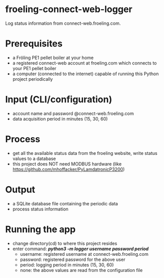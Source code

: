 # froeling-connect-web-logger
Log status information from connect-web.froeling.com.

# Prerequisites
- a Fröling PE1 pellet boiler at your home 
- a registered connect-web account at froeling.com which connects to your PE1 pellet boiler
- a computer (connected to the internet) capable of running this Python project periodically

# Input (CLI/configuration)
- account name and password @connect-web.froeling.com
- data acquisition period in minutes (15, 30, 60)

# Process
- get all the available status data from the froeling website, write status values to a database
- this project does NOT need MODBUS hardware (like https://github.com/mhoffacker/PyLamdatronicP3200)

# Output
- a SQLite database file containing the periodic data
- process status information

# Running the app
- change directory(cd) to where this project resides
- enter command: ***python3 -m logger username password period***
  - username: registered username at connect-web.froeling.com
  - password: registered password for the above user
  - period:   logging period in minutes (15, 30, 60)
  - none:     the above values are read from the configuration file
